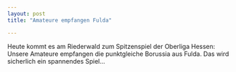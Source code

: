 ```yaml
---
layout: post
title: "Amateure empfangen Fulda"

---
```


Heute kommt es am Riederwald zum Spitzenspiel der Oberliga Hessen: Unsere Amateure empfangen die punktgleiche Borussia aus Fulda. Das wird sicherlich ein spannendes Spiel...


